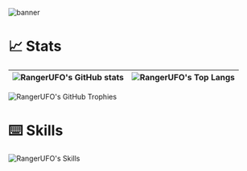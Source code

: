 ![banner](https://github.com/user-attachments/assets/c15fabef-51ef-4c8b-86fa-b923c6af69fd)

# 📈 Stats

| <img align="center" src="https://github-readme-stats.vercel.app/api?username=ufownl&hide_border=true" alt="RangerUFO's GitHub stats" /> | <img align="center" src="https://github-readme-stats.vercel.app/api/top-langs/?username=ufownl&langs_count=8&layout=compact&hide_border=true" alt="RangerUFO's Top Langs" /> |
| --------------------------------------------------------------------------------------------------------------------------------------- | ---------------------------------------------------------------------------------------------------------------------------------------------------------------------------- |

![RangerUFO's GitHub Trophies](https://github-profile-trophy.vercel.app/?username=ufownl&row=1&column=8&margin-h=15&margin-w=5&no-frame=true&no-bg=true)

# ⌨️ Skills

![RangerUFO's Skills](https://skillicons.dev/icons?i=anaconda,bash,c,cs,cpp,cmake,css,docker,git,html,js,linux,lua,md,mongodb,nginx,py,redis,regex,ubuntu,unity,unreal,vim,vue)
